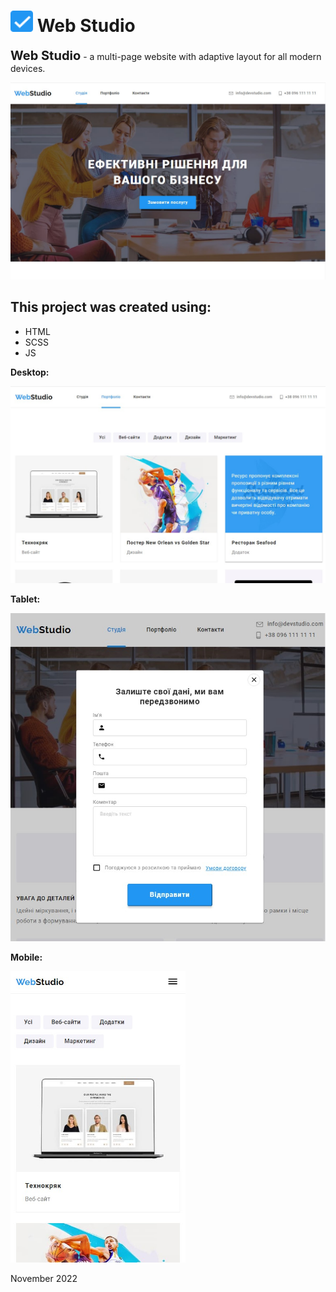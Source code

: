 <h1><img src="images/icon-check.svg" alt="logo" style="width:36px;"> Web Studio</h1>

<p><b style="font-size: 20px;">Web Studio</b> - a multi-page website with adaptive layout for all modern devices.</p>

![hero](images/hero.jpg)

<h2>This project was created using:</h2>
<ul>
<li>HTML</li>
<li>SCSS</li>
<li>JS</li>
</ul>

<b>Desktop:</b>

![desktop](images/portfolio.jpg)

<b>Tablet:</b>

![tablet](images/modal.jpg)

<b>Mobile:</b>

<img src="images/mob.jpg" alt="mobile" style="width:280px;">

<p>November 2022</p>
